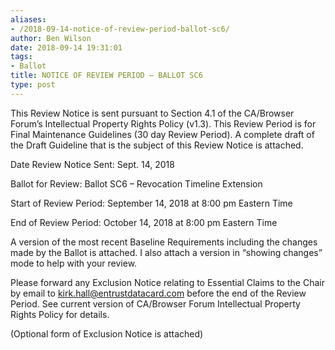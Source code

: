 ```yaml
---
aliases:
- /2018-09-14-notice-of-review-period-ballot-sc6/
author: Ben Wilson
date: 2018-09-14 19:31:01
tags:
- Ballot
title: NOTICE OF REVIEW PERIOD – BALLOT SC6
type: post
---
```


This Review Notice is sent pursuant to Section 4.1 of the CA/Browser Forum’s Intellectual Property Rights Policy (v1.3). This Review Period is for Final Maintenance Guidelines (30 day Review Period). A complete draft of the Draft Guideline that is the subject of this Review Notice is attached.

Date Review Notice Sent: Sept. 14, 2018

Ballot for Review: Ballot SC6 – Revocation Timeline Extension

Start of Review Period: September 14, 2018 at 8:00 pm Eastern Time

End of Review Period: October 14, 2018 at 8:00 pm Eastern Time

A version of the most recent Baseline Requirements including the changes made by the Ballot is attached. I also attach a version in “showing changes” mode to help with your review.

Please forward any Exclusion Notice relating to Essential Claims to the Chair by email to kirk.hall@entrustdatacard.com before the end of the Review Period. See current version of CA/Browser Forum Intellectual Property Rights Policy for details.

(Optional form of Exclusion Notice is attached)